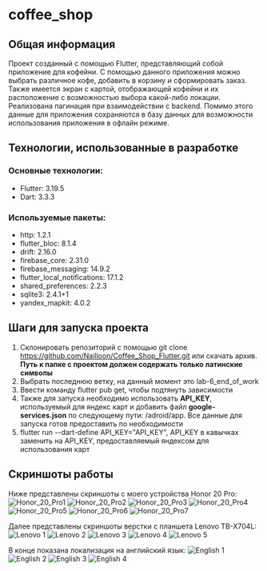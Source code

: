 # coffee_shop

## Общая информация

Проект созданный с помощью Flutter, представляющий собой приложение для кофейни. С помощью данного приложения можно выбрать различное кофе, добавить в корзину и сформировать заказ. Также имеется экран с картой, отображающей кофейни и их расположение с возможностью выбора какой-либо локации. Реализована пагинация при взаимодействии с backend. Помимо этого данные для приложения сохраняются в базу данных для возможности использования приложения в офлайн режиме.

## Технологии, использованные в разработке

### Основные технологии:

- Flutter: 3.19.5
- Dart: 3.3.3

### Используемые пакеты:
- http: 1.2.1
- flutter_bloc: 8.1.4
- drift: 2.16.0
- firebase_core: 2.31.0
- firebase_messaging: 14.9.2
- flutter_local_notifications: 17.1.2
- shared_preferences: 2.2.3
- sqlite3: 2.4.1+1
- yandex_mapkit: 4.0.2

## Шаги для запуска проекта

1. Склонировать репозиторий с помощью git clone https://github.com/Nailloon/Coffee_Shop_Flutter.git или скачать архив. **Путь к папке с проектом должен содержать только латинские символы**
2. Выбрать последнюю ветку, на данный момент это lab-6_end_of_work
3. Ввести команду flutter pub get, чтобы подтянуть зависимости
4. Также для запуска необходимо использовать **API_KEY**, используемый для яндекс карт и добавить файл **google-services.json** по следующему пути: /adroid/app. Все данные для запуска готов предоставить по необходимости
5. flutter run --dart-define API_KEY="API_KEY", API_KEY в кавычках заменить на API_KEY, предоставляемый яндексом для использования карт

## Скриншоты работы

Ниже представлены скриншоты с моего устройства Honor 20 Pro:
![Honor_20_Pro1](./README_images/Honor%main.jpg)
![Honor_20_Pro2](./README_images/Honor%main%2.jpg)
![Honor_20_Pro3](./README_images/Honor%main%h.jpg)
![Honor_20_Pro4](./README_images/Honor%coffee%shops%list.jpg)
![Honor_20_Pro5](./README_images/Order.jpg)
![Honor_20_Pro6](./README_images/Map.jpg)
![Honor_20_Pro7](./README_images/Notification.jpg)

Далее представлены скриншоты верстки c планшета Lenovo TB-X704L:
![Lenovo 1](./README_images/Lenovo%main.jpg)
![Lenovo 2](./README_images/Lenovo%order.jpg)
![Lenovo 3](./README_images/Lenovo%order%h.jpg)
![Lenovo 4](./README_images/Lenovo%map.jpg)
![Lenovo 5](./README_images/Lenovo%coffee%shops%list.jpg)

В конце показана локализация на английский язык:
![English 1](./README_images/English&version%1.jpg)
![English 2](./README_images/English&version%2.jpg)
![English 3](./README_images/English&version%3.jpg)
![English 4](./README_images/English&version%4.jpg)